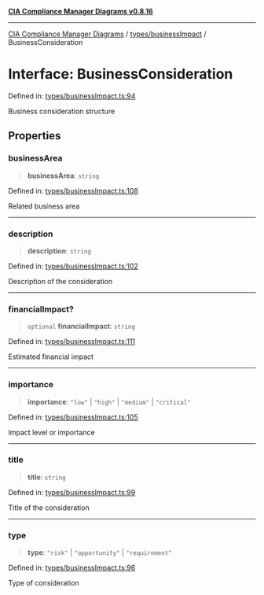 [**CIA Compliance Manager Diagrams v0.8.16**](../../../README.md)

***

[CIA Compliance Manager Diagrams](../../../modules.md) / [types/businessImpact](../README.md) / BusinessConsideration

# Interface: BusinessConsideration

Defined in: [types/businessImpact.ts:94](https://github.com/Hack23/cia-compliance-manager/blob/96f4020424aba8c55d4fe94eddf596babc070968/src/types/businessImpact.ts#L94)

Business consideration structure

## Properties

### businessArea

> **businessArea**: `string`

Defined in: [types/businessImpact.ts:108](https://github.com/Hack23/cia-compliance-manager/blob/96f4020424aba8c55d4fe94eddf596babc070968/src/types/businessImpact.ts#L108)

Related business area

***

### description

> **description**: `string`

Defined in: [types/businessImpact.ts:102](https://github.com/Hack23/cia-compliance-manager/blob/96f4020424aba8c55d4fe94eddf596babc070968/src/types/businessImpact.ts#L102)

Description of the consideration

***

### financialImpact?

> `optional` **financialImpact**: `string`

Defined in: [types/businessImpact.ts:111](https://github.com/Hack23/cia-compliance-manager/blob/96f4020424aba8c55d4fe94eddf596babc070968/src/types/businessImpact.ts#L111)

Estimated financial impact

***

### importance

> **importance**: `"low"` \| `"high"` \| `"medium"` \| `"critical"`

Defined in: [types/businessImpact.ts:105](https://github.com/Hack23/cia-compliance-manager/blob/96f4020424aba8c55d4fe94eddf596babc070968/src/types/businessImpact.ts#L105)

Impact level or importance

***

### title

> **title**: `string`

Defined in: [types/businessImpact.ts:99](https://github.com/Hack23/cia-compliance-manager/blob/96f4020424aba8c55d4fe94eddf596babc070968/src/types/businessImpact.ts#L99)

Title of the consideration

***

### type

> **type**: `"risk"` \| `"opportunity"` \| `"requirement"`

Defined in: [types/businessImpact.ts:96](https://github.com/Hack23/cia-compliance-manager/blob/96f4020424aba8c55d4fe94eddf596babc070968/src/types/businessImpact.ts#L96)

Type of consideration
